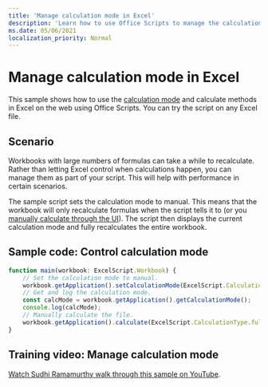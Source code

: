 ```yaml
---
title: 'Manage calculation mode in Excel'
description: 'Learn how to use Office Scripts to manage the calculation mode in Excel on the web.'
ms.date: 05/06/2021
localization_priority: Normal
---
```


# Manage calculation mode in Excel

This sample shows how to use the [calculation mode](/javascript/api/office-scripts/excelscript/excelscript.calculationmode) and calculate methods in Excel on the web using Office Scripts. You can try the script on any Excel file.

## Scenario

Workbooks with large numbers of formulas can take a while to recalculate. Rather than letting Excel control when calculations happen, you can manage them as part of your script. This will help with performance in certain scenarios.

The sample script sets the calculation mode to manual. This means that the workbook will only recalculate formulas when the script tells it to (or you [manually calculate through the UI](https://support.microsoft.com/office/change-formula-recalculation-iteration-or-precision-in-excel-73fc7dac-91cf-4d36-86e8-67124f6bcce4)). The script then displays the current calculation mode and fully recalculates the entire workbook.

## Sample code: Control calculation mode

```TypeScript
function main(workbook: ExcelScript.Workbook) {
    // Set the calculation mode to manual.
    workbook.getApplication().setCalculationMode(ExcelScript.CalculationMode.manual);
    // Get and log the calculation mode.
    const calcMode = workbook.getApplication().getCalculationMode();    
    console.log(calcMode);
    // Manually calculate the file.
    workbook.getApplication().calculate(ExcelScript.CalculationType.full);
}
```

## Training video: Manage calculation mode

[Watch Sudhi Ramamurthy walk through this sample on YouTube](https://youtu.be/iw6O8QH01CI).
